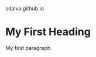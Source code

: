 sdalva.github.io
<!DOCTYPE html>
<html>
<body>

<h1>My First Heading</h1>
<p>My first paragraph.</p>

</body>
</html> 
